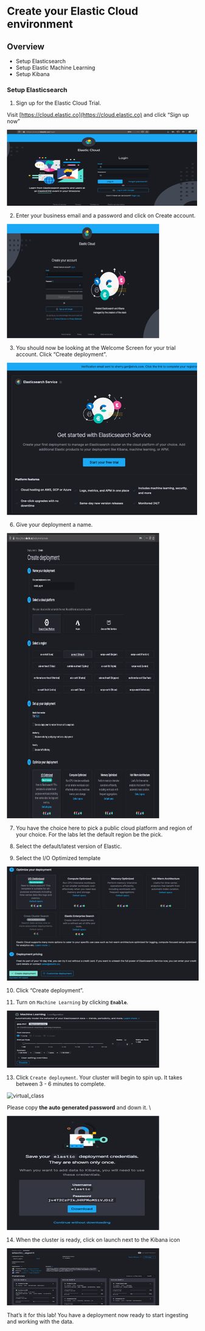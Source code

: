 # Create your Elastic Cloud environment

## Overview

* Setup Elasticsearch
* Setup Elastic Machine Learning
* Setup Kibana

### Setup Elasticsearch

1. Sign up for the Elastic Cloud Trial.

Visit [https://cloud.elastic.co](https://cloud.elastic.co) and click “Sign up now”

<img src="/Labs-ElasticCloud/images/cloud0.png" alt="virtual_class" width="500" height="200">

2. Enter your business email and a password and click on Create account. 

<img src="/Labs-ElasticCloud/images/cloud1.png" alt="virtual_class" width="400" height="300">

3. You should now be looking at the Welcome Screen for your trial account.  Click “Create deployment”.

<img src="/Labs-ElasticCloud/images/cloud2.png" alt="virtual_class" width="500" height="400">

6.  Give your deployment a name. 

<img src="/Labs-ElasticCloud/images/cloud3.png" alt="virtual_class" width="400" height="750">

7.  You have the choice here to pick a public cloud platform and region of your choice. For the labs let the default region be the pick. 

8.  Select the default/latest version of Elastic.

9.  Select the I/O Optimized template

<img src="/Labs-ElasticCloud/images/cloud4.png" alt="virtual_class" width="800" height="300">

10.  Click “Create deployment”.

11. Turn on <code>Machine Learning</code></strong> by clicking <strong><code>Enable</code></strong>.

<img src="/Labs-ElasticCloud/images/cloud6.png" alt="virtual_class" width="400" height="150">

13.  Click <code>Create deployment</code></strong>. Your cluster will begin to spin up.  It takes between 3 - 6 minutes to complete.

<img src="/Labs-ElasticCloud/images/img13.png" alt="virtual_class" width="300" height="50">

Please copy **the auto generated password** and down it.  \

<img src="/Labs-ElasticCloud/images/cloud7.png" alt="virtual_class" width="400" height="300">

14.  When the cluster is ready, click on launch next to the Kibana icon

<img src="/Labs-ElasticCloud/images/cloud8.png" alt="virtual_class" width="400" height="150">

That’s it for this lab! You have a deployment now ready to start ingesting and working with the data. 

